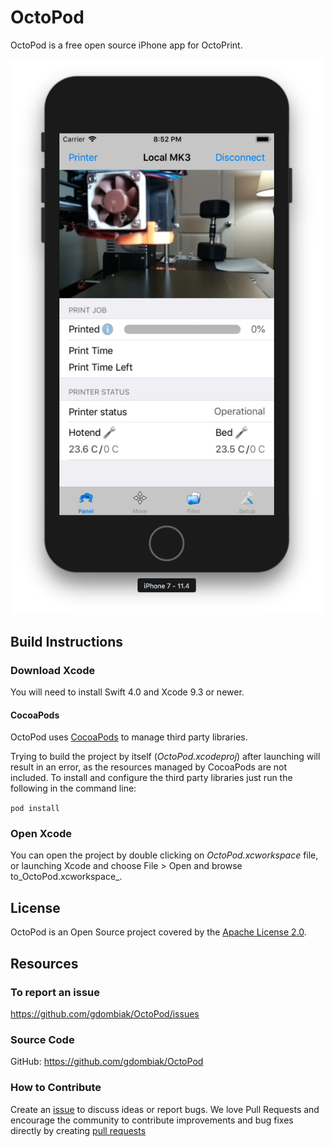 # OctoPod
OctoPod is a free open source iPhone app for OctoPrint.

<img src="screenshots/OctoPod_Panel.png" alt="" width="500px"/>

## Build Instructions

### Download Xcode

You will need to install Swift 4.0 and Xcode 9.3 or newer.

#### CocoaPods

OctoPod uses [CocoaPods](http://cocoapods.org/) to manage third party libraries.

Trying to build the project by itself (_OctoPod.xcodeproj_) after launching will result in
an error, as the resources managed by CocoaPods are not included. To install and configure the
third party libraries just run the following in the command line:

`pod install`

### Open Xcode

You can open the project by double clicking on _OctoPod.xcworkspace_ file, or launching Xcode and
choose File > Open and browse to_OctoPod.xcworkspace_.

## License

OctoPod is an Open Source project covered by the [Apache License 2.0](LICENSE).

## Resources

### To report an issue

https://github.com/gdombiak/OctoPod/issues

### Source Code

GitHub: https://github.com/gdombiak/OctoPod

### How to Contribute

Create an [issue](https://github.com/gdombiak/OctoPod/issues) to discuss ideas or report bugs. We
love Pull Requests and encourage the community to contribute improvements and bug fixes directly by
creating [pull requests](https://github.com/gdombiak/OctoPod/pulls)
